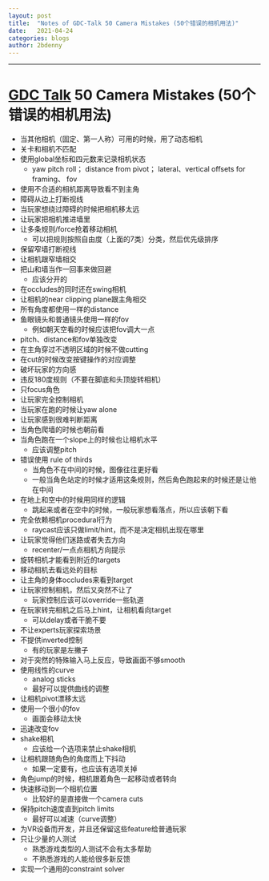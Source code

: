 ```yaml
---
layout: post
title:  "Notes of GDC-Talk 50 Camera Mistakes (50个错误的相机用法)"
date:   2021-04-24
categories: blogs
author: 2bdenny
---
```


---
# [GDC Talk](https://www.gdcvault.com/play/1020460/50-Camera) 50 Camera Mistakes (50个错误的相机用法)
- 当其他相机（固定、第一人称）可用的时候，用了动态相机
- 关卡和相机不匹配
- 使用global坐标和四元数来记录相机状态
	- yaw pitch roll； distance from pivot； lateral、vertical offsets for framing、 fov
- 使用不合适的相机距离导致看不到主角
- 障碍从边上打断视线
- 当玩家想绕过障碍的时候把相机移太远
- 让玩家把相机推进墙里
- 让多条规则/force抢着移动相机
	- 可以把规则按照自由度（上面的7类）分类，然后优先级排序
- 保留窄墙打断视线
- 让相机跟窄墙相交
- 把山和墙当作一回事来做回避
	- 应该分开的
- 在occludes的同时还在swing相机
- 让相机的near clipping plane跟主角相交
- 所有角度都使用一样的distance
- 鱼眼镜头和普通镜头使用一样的fov
	- 例如朝天空看的时候应该把fov调大一点
- pitch、distance和fov单独改变
- 在主角穿过不透明区域的时候不做cutting
- 在cut的时候改变按键操作的对应调整
- 破坏玩家的方向感
- 违反180度规则（不要在脚底和头顶旋转相机）
- 只focus角色
- 让玩家完全控制相机
- 当玩家在跑的时候让yaw alone
- 让玩家感到很难判断距离
- 当角色爬墙的时候也朝前看
- 当角色跑在一个slope上的时候也让相机水平
	- 应该调整pitch
- 错误使用 rule of thirds
	- 当角色不在中间的时候，图像往往更好看
	- 一般当角色站定的时候才适用这条规则，然后角色跑起来的时候还是让他在中间
- 在地上和空中的时候用同样的逻辑
	- 跳起来或者在空中的时候，一般玩家想看落点，所以应该朝下看
- 完全依赖相机procedural行为
	- raycast应该只做limit/hint，而不是决定相机出现在哪里
- 让玩家觉得他们迷路或者失去方向
	- recenter/一点点相机方向提示
- 旋转相机才能看到附近的targets
- 移动相机去看远处的目标
- 让主角的身体occludes来看到target
- 让玩家控制相机，然后又突然不让了
	- 玩家控制应该可以override一些轨道
- 在玩家转完相机之后马上hint，让相机看向target
	- 可以delay或者干脆不要
- 不让experts玩家探索场景
- 不提供inverted控制
	- 有的玩家是左撇子
- 对于突然的特殊输入马上反应，导致画面不够smooth
- 使用线性的curve
	- analog sticks
	- 最好可以提供曲线的调整
- 让相机pivot漂移太远
- 使用一个很小的fov
	- 画面会移动太快
- 迅速改变fov
- shake相机
	- 应该给一个选项来禁止shake相机
- 让相机跟随角色的角度而上下抖动
	- 如果一定要有，也应该有选项关掉
- 角色jump的时候，相机跟着角色一起移动或者转向
- 快速移动到一个相机位置
	- 比较好的是直接做一个camera cuts
- 保持pitch速度直到pitch limits
	- 最好可以减速（curve调整）
- 为VR设备而开发，并且还保留这些feature给普通玩家
- 只让少量的人测试
	- 熟悉游戏类型的人测试不会有太多帮助
	- 不熟悉游戏的人能给很多新反馈
- 实现一个通用的constraint solver
